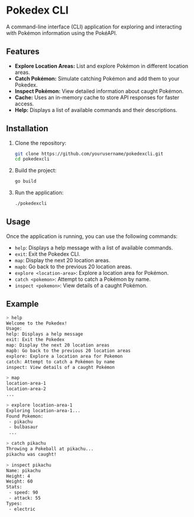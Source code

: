 # Pokedex CLI

A command-line interface (CLI) application for exploring and interacting with Pokémon information using the PokéAPI.

## Features

- **Explore Location Areas:** List and explore Pokémon in different location areas.
- **Catch Pokémon:** Simulate catching Pokémon and add them to your Pokedex.
- **Inspect Pokémon:** View detailed information about caught Pokémon.
- **Cache:** Uses an in-memory cache to store API responses for faster access.
- **Help:** Displays a list of available commands and their descriptions.

## Installation

1. Clone the repository:

    ```sh
    git clone https://github.com/yourusername/pokedexcli.git
    cd pokedexcli
    ```

2. Build the project:

    ```sh
    go build
    ```

3. Run the application:

    ```sh
    ./pokedexcli
    ```

## Usage

Once the application is running, you can use the following commands:

- `help`: Displays a help message with a list of available commands.
- `exit`: Exit the Pokedex CLI.
- `map`: Display the next 20 location areas.
- `mapb`: Go back to the previous 20 location areas.
- `explore <location-area>`: Explore a location area for Pokémon.
- `catch <pokemon>`: Attempt to catch a Pokémon by name.
- `inspect <pokemon>`: View details of a caught Pokémon.

## Example

```sh
> help
Welcome to the Pokedex!
Usage:
help: Displays a help message
exit: Exit the Pokedex
map: Display the next 20 location areas
mapb: Go back to the previous 20 location areas
explore: Explore a location area for Pokemon
catch: Attempt to catch a Pokémon by name
inspect: View details of a caught Pokémon

> map
location-area-1
location-area-2
...

> explore location-area-1
Exploring location-area-1...
Found Pokemon:
 - pikachu
 - bulbasaur
 ...

> catch pikachu
Throwing a Pokeball at pikachu...
pikachu was caught!

> inspect pikachu
Name: pikachu
Height: 4
Weight: 60
Stats:
 - speed: 90
 - attack: 55
Types:
 - electric